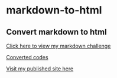 # markdown-to-html
Convert markdown to html
---

[Click here to view my markdown challenge](https://github.com/logmodia/markdown-challenge)

[Converted codes](https://github.com/logmodia/markdown-to-html/blob/main/index.html)

[Visit my published site here](https://logmodia.github.io/markdown-to-html/)